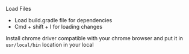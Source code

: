  Load Files
- Load build.gradle file for dependencies
- Cmd + shift + I for loading changes

Install chrome driver compatible with your chrome browser and put it in ```usr/local/bin``` location in your local
